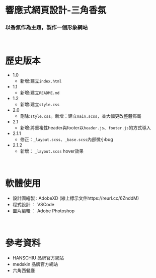 # 響應式網頁設計-三角香氛
### 以香氛作為主題，製作一個形象網站
&nbsp;


#  歷史版本
* 1.0
    * 新增:建立`index.html`
* 1.1
    * 新增:建立`README.md`
* 1.2
    * 新增:建立`style.css`
* 2.0
    * 刪除:`style.css`。新增：建立`main.scss`，並大幅更改整體佈局
* 2.1
    * 新增:將重複性header與footer以`header.js`、`footer.js`的方式導入
* 2.1.1
    * 修正：`_layout.scss`、`_base.scss`內部微小bug
* 2.1.2
    * 新增： `_layout.scss` hover效果


&nbsp;
# 軟體使用
* 設計圖繪製 : AdobeXD (線上標示文件https://reurl.cc/6ZnddM)
* 程式設計 ： VSCode
* 圖片編輯 ： Adobe Photoshop

&nbsp;
# 參考資料
* HANSCHIU 品牌官方網站
* medskin 品牌官方網站
* 六角西餐廳
